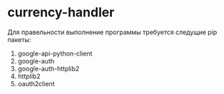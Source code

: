 # currency-handler
Для правельности выполнение программы требуется следущие pip пакеты:

1) google-api-python-client
2) google-auth 
3) google-auth-httplib2 
4) httplib2 
5) oauth2client
